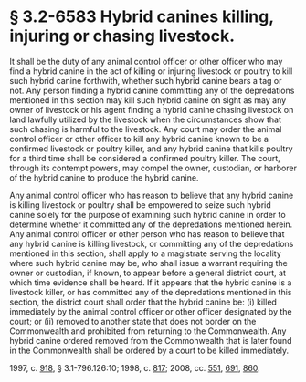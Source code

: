 # § 3.2-6583 Hybrid canines killing, injuring or chasing livestock.

<p>It shall be the duty of any animal control officer or other officer who may find a hybrid canine in the act of killing or injuring livestock or poultry to kill such hybrid canine forthwith, whether such hybrid canine bears a tag or not. Any person finding a hybrid canine committing any of the depredations mentioned in this section may kill such hybrid canine on sight as may any owner of livestock or his agent finding a hybrid canine chasing livestock on land lawfully utilized by the livestock when the circumstances show that such chasing is harmful to the livestock. Any court may order the animal control officer or other officer to kill any hybrid canine known to be a confirmed livestock or poultry killer, and any hybrid canine that kills poultry for a third time shall be considered a confirmed poultry killer. The court, through its contempt powers, may compel the owner, custodian, or harborer of the hybrid canine to produce the hybrid canine.</p><p>Any animal control officer who has reason to believe that any hybrid canine is killing livestock or poultry shall be empowered to seize such hybrid canine solely for the purpose of examining such hybrid canine in order to determine whether it committed any of the depredations mentioned herein. Any animal control officer or other person who has reason to believe that any hybrid canine is killing livestock, or committing any of the depredations mentioned in this section, shall apply to a magistrate serving the locality where such hybrid canine may be, who shall issue a warrant requiring the owner or custodian, if known, to appear before a general district court, at which time evidence shall be heard. If it appears that the hybrid canine is a livestock killer, or has committed any of the depredations mentioned in this section, the district court shall order that the hybrid canine be: (i) killed immediately by the animal control officer or other officer designated by the court; or (ii) removed to another state that does not border on the Commonwealth and prohibited from returning to the Commonwealth. Any hybrid canine ordered removed from the Commonwealth that is later found in the Commonwealth shall be ordered by a court to be killed immediately.</p><p>1997, c. <a href='http://lis.virginia.gov/cgi-bin/legp604.exe?971+ful+CHAP0918'>918</a>, § 3.1-796.126:10; 1998, c. <a href='http://lis.virginia.gov/cgi-bin/legp604.exe?981+ful+CHAP0817'>817</a>; 2008, cc. <a href='http://lis.virginia.gov/cgi-bin/legp604.exe?081+ful+CHAP0551'>551</a>, <a href='http://lis.virginia.gov/cgi-bin/legp604.exe?081+ful+CHAP0691'>691</a>, <a href='http://lis.virginia.gov/cgi-bin/legp604.exe?081+ful+CHAP0860'>860</a>.</p>